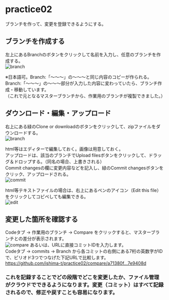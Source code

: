 # practice02
ブランチを作って、変更を登録できるようにする。  
## ブランチを作成する
左上にあるBranchのボタンをクリックして名前を入力し、任意のブランチを作成する。  
![branch](https://user-images.githubusercontent.com/61729632/78203311-a09f4200-74d1-11ea-8a08-71ac070b5c83.jpg)  

※日本語可。Branch:「～～～」の～～～と同じ内容のコピーが作られる。  
Branch:「～～～」の～～～部分が入力した内容に変わっていたら、ブランチ作成・移動しています。  
（これで元となるマスターブランチから、作業用のブランチが複製できました。）  
## ダウンロード・編集・アップロード
右上にある緑のClone or downloadのボタンをクリックして、zipファイルをダウンロードする。  
![branch](https://user-images.githubusercontent.com/61729632/78203311-a09f4200-74d1-11ea-8a08-71ac070b5c83.jpg)
  
html等はエディターで編集しておく。画像は用意しておく。  
アップロードは、該当のブランチでUpload filesボタンをクリックして、ドラッグ＆ドロップする。（同名の場合、上書きされる）  
Commit changesの欄に変更内容などを記入し、緑のCommit changesボタンをクリック、アップロードされる。  
![commit](https://user-images.githubusercontent.com/61729632/78203541-405cd000-74d2-11ea-894b-44a0f70ecd82.jpg)
  
html等テキストファイルの場合は、右上にあるペンのアイコン（Edit this file）をクリックしてコピペしても編集できる。  
![edit](https://user-images.githubusercontent.com/61729632/78203604-64b8ac80-74d2-11ea-87a5-66c1c70e9003.jpg)
## 変更した箇所を確認する
Codeタブ → 作業用のブランチ → Compare をクリックすると、マスターブランチとの差分が表示されます。  
![compare](https://user-images.githubusercontent.com/61729632/78203659-84e86b80-74d2-11ea-8492-7b651b552a16.jpg)
あるいは、URLに直接コミットIDを入力します。  
Codeタブ → commits → Branch から各コミットの右側にある7桁の英数字がIDで、ピリオド3つでつなげた下記URLで比較します。  
https://github.com/ishima-t/practice02/compare/a71380f...7e9408d  
### これを記録することでどの段階でどこを変更したか、ファイル管理がクラウドでできるようになります。変更（コミット）はすべて記録されるので、修正や戻すことも容易になります。